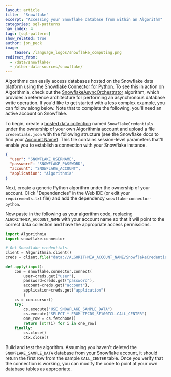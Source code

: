 ```yaml
---
layout: article
title:  "Snowflake"
excerpt: "Accessing your Snowflake database from within an Algorithm"
categories: sql-patterns
nav_index: 4
tags: [sql-patterns]
show_related: true
author: jon_peck
image:
    teaser: /language_logos/snowflake_computing.png 
redirect_from:
  - /data/snowflake/
  - /other-data-sources/snowflake/
---
```


Algorithms can easily access databases hosted on the Snowflake data platform using the [Snowflake Connector for Python](https://pypi.org/project/snowflake-connector-python/). To see this in action on Algorithmia, check out the [SnowflakeAsyncOrchestrator]({{site.url}}/algorithms/algorithmiahq/SnowflakeAsyncOrchestrator) algorithm, which provides a reference architecture for performing an asynchronous database write operation. If you'd like to get started with a less complex example, you can follow along below. Note that to complete the following, you'll need an active account on Snowflake.

To begin, create a [hosted data collection]({{site.url}}/data/hosted) named `SnowflakeCredentials` under the ownership of your own Algorithmia account and upload a file `credentials.json` with the following structure (see the Snowflake docs to find your [Account Name](https://docs.snowflake.net/manuals/user-guide/connecting.html)). This file contains session-level parameters that'll enable you to establish a connection with your Snowflake instance.

```json
{
  "user": "SNOWFLAKE_USERNAME",
  "password": "SNOWFLAKE_PASSWORD",
  "account": "SNOWFLAKE_ACCOUNT",
  "application": "Algorithmia"
}
```

Next, create a generic Python algorithm under the ownership of your account. Click "Dependencies" in the Web IDE (or edit your `requirements.txt` file) and add the dependency `snowflake-connector-python`.

Now paste in the following as your algorithm code, replacing `ALGORITHMIA_ACCOUNT_NAME` with your account name so that it will point to the correct data collection and have the appropriate access permissions.

```python
import Algorithmia
import snowflake.connector

# Get Snowflake credentials.
client = Algorithmia.client()
creds = client.file("data://ALGORITHMIA_ACCOUNT_NAME/SnowflakeCredentials/credentials.json").getJson()

def apply(input):
    con = snowflake.connector.connect(
        user=creds.get("user"),
        password=creds.get("password"),
        account=creds.get("account"),
        application=creds.get("application")
        )
    cs = con.cursor()
    try:
        cs.execute("USE SNOWFLAKE_SAMPLE_DATA")
        cs.execute("SELECT * FROM TPCDS_SF100TCL.CALL_CENTER")
        one_row = cs.fetchone()
        return [str(i) for i in one_row]
    finally:
        cs.close()
        ctx.close()
```

Build and test the algorithm. Assuming you haven't deleted the `SNOWFLAKE_SAMPLE_DATA` database from your Snowflake account, it should return the first row from the sample `CALL_CENTER` table. Once you verify that the connection is working, you can modify the code to point at your own database tables as appropriate.

